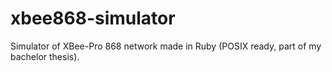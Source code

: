 xbee868-simulator
=================

Simulator of XBee-Pro 868 network made in Ruby (POSIX ready, part of my bachelor thesis).
